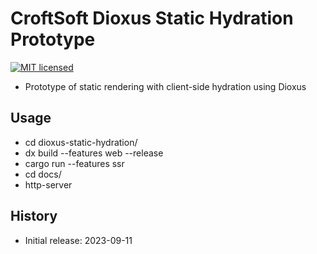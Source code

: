 # CroftSoft Dioxus Static Hydration Prototype

[![MIT licensed][mit-badge]][mit-url]

[mit-badge]: https://img.shields.io/badge/license-MIT-blue.svg
[mit-url]: https://github.com/david-wallace-croft/dioxus-static-hydration/blob/main/LICENSE.txt

- Prototype of static rendering with client-side hydration using Dioxus

## Usage

- cd dioxus-static-hydration/
- dx build --features web --release
- cargo run --features ssr
- cd docs/
- http-server

## History

- Initial release: 2023-09-11
